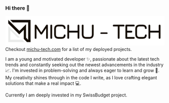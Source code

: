### Hi there 👋

![logo](logo/michu-tech-logo-black-white.svg)
Checkout [michu-tech.com](https://michu-tech.com) for a list of my deployed projects. 

I am a young and motivated developer ✨, passionate about the latest tech trends and constantly seeking out the newest advancements in the industry 📈. I'm invested in problem-solving and always eager to learn and grow 🧠. My creativity shines through in the code I write, as I love crafting elegant solutions that make a real impact 💻.

Currently I am deeply invested in my SwissBudget project.
